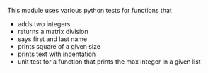 This module uses various python tests for functions that
- adds two integers
- returns a matrix division
- says first and last name
- prints square of a given size
- prints text with indentation
- unit test for a function that prints the max integer in a given list

